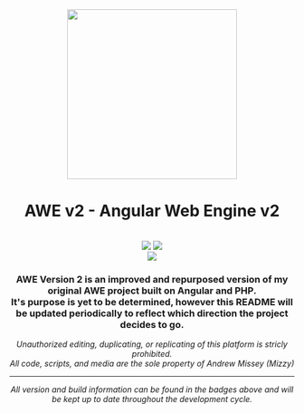 <div align="center">
<img src="https://mizzy.dev/mizzy/AWE-v2/-/raw/master/src/assets/images/AWEIconV2.png" width="300px" />

<h1>AWE v2 - Angular Web Engine v2</h1>
<br />
<a href="../commits/master"><img src="https://img.shields.io/badge/Build-Passed-success?style=for-the-badge"></a>
<a href="/CHANGELOG.md"><img src="https://img.shields.io/badge/Version-2.3.0--Alpha-red?style=for-the-badge"></a>
<br/>
<a href="https://twitter.com/mizzyexists"><img src="https://img.shields.io/twitter/follow/mizzyexists?style=social"></a>
<h3>AWE Version 2 is an improved and repurposed version of my original AWE project built on Angular and PHP.<br>It's purpose is yet to be determined, however this README will be updated periodically to reflect which direction the project decides to go.</h3>
<p><i>Unauthorized editing, duplicating, or replicating of this platform is stricly prohibited.<br />All code, scripts, and media are the sole property of Andrew Missey (Mizzy)<i></p>
<hr />
<p>All version and build information can be found in the badges above and will be kept up to date throughout the development cycle.</p>
</div>
